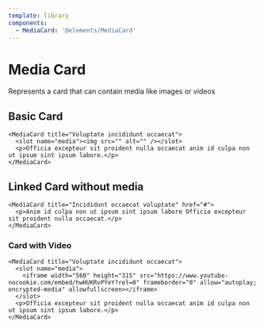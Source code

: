 ```yaml
---
template: library
components:
  - MediaCard: '@elements/MediaCard'
---
```


# Media Card

Represents a card that can contain media like images or videos

## Basic Card

```vue
<MediaCard title="Voluptate incididunt occaecat">
  <slot name="media"><img src="" alt="" /></slot>
  <p>Officia excepteur sit proident nulla occaecat anim id culpa non ut ipsum sint ipsum labore.</p>
</MediaCard>
```

## Linked Card without media

```vue
<MediaCard title="Incididunt occaecat voluptate" href="#">
  <p>Anim id culpa non ut ipsum sint ipsum labore Officia excepteur sit proident nulla occaecat.</p>
</MediaCard>
```

### Card with Video

```vue
<MediaCard title="Voluptate incididunt occaecat">
  <slot name="media">
    <iframe width="560" height="315" src="https://www.youtube-nocookie.com/embed/hwHUKRvPYeY?rel=0" frameborder="0" allow="autoplay; encrypted-media" allowfullscreen></iframe>
  </slot>
  <p>Officia excepteur sit proident nulla occaecat anim id culpa non ut ipsum sint ipsum labore.</p>
</MediaCard>
```
